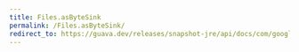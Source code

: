 ```yaml
---
title: Files.asByteSink
permalink: /Files.asByteSink/
redirect_to: https://guava.dev/releases/snapshot-jre/api/docs/com/google/common/io/Files.html#asByteSink-java.io.File-com.google.common.io.FileWriteMode...-
---
```

